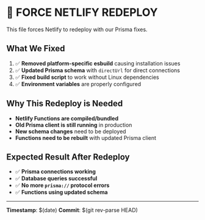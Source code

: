 # 🚨 FORCE NETLIFY REDEPLOY

This file forces Netlify to redeploy with our Prisma fixes.

## What We Fixed

1. ✅ **Removed platform-specific esbuild** causing installation issues
2. ✅ **Updated Prisma schema** with `directUrl` for direct connections  
3. ✅ **Fixed build script** to work without Linux dependencies
4. ✅ **Environment variables** are properly configured

## Why This Redeploy is Needed

- **Netlify Functions are compiled/bundled**
- **Old Prisma client is still running** in production
- **New schema changes** need to be deployed
- **Functions need to be rebuilt** with updated Prisma client

## Expected Result After Redeploy

- ✅ **Prisma connections working**
- ✅ **Database queries successful** 
- ✅ **No more `prisma://` protocol errors**
- ✅ **Functions using updated schema**

---
**Timestamp**: $(date)
**Commit**: $(git rev-parse HEAD)
